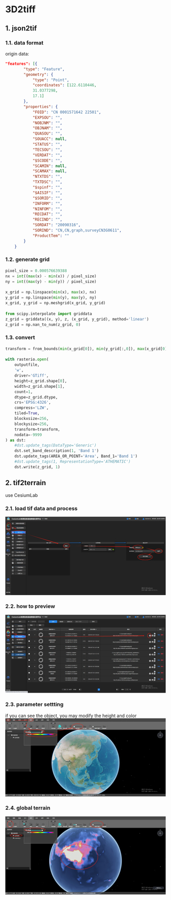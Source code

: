 # 3D2tiff

## 1. json2tif

### 1.1. data format

origin data:
``` json
"features": [{
		"type": "Feature",
		"geometry": {
			"type": "Point",
			"coordinates": [122.6110446,
			31.0377298,
			17.1]
		},
		"properties": {
			"FOID": "CN 0001571642 22501",
			"EXPSOU": "",
			"NOBJNM": "",
			"OBJNAM": "",
			"QUASOU": "",
			"SOUACC": null,
			"STATUS": "",
			"TECSOU": "",
			"VERDAT": "",
			"$SCODE": "",
			"SCAMIN": null,
			"SCAMAX": null,
			"NTXTDS": "",
			"TXTDSC": "",
			"$spinf": "",
			"$AISIF": "",
			"$SORID": "",
			"INFORM": "",
			"NINFOM": "",
			"RECDAT": "",
			"RECIND": "",
			"SORDAT": "20090316",
			"SORIND": "CN,CN,graph,surveyCN3G0611",
			"ProductTem": ""
		}
	}
```

### 1.2. generate grid
``` python
pixel_size = 0.000576639388
nx = int((max(x) - min(x)) / pixel_size)
ny = int((max(y) - min(y)) / pixel_size)

x_grid = np.linspace(min(x), max(x), nx)
y_grid = np.linspace(min(y), max(y), ny)
x_grid, y_grid = np.meshgrid(x_grid, y_grid)

from scipy.interpolate import griddata
z_grid = griddata((x, y), z, (x_grid, y_grid), method='linear')
z_grid = np.nan_to_num(z_grid, 0)
```

### 1.3. convert
```python
transform = from_bounds(min(x_grid[0]), min(y_grid[:,0]), max(x_grid[0]), max(y_grid[:,0]), width, height)

with rasterio.open(
    outputfile,
    'w',
    driver='GTiff',
    height=z_grid.shape[0],
    width=z_grid.shape[1],
    count=1,
    dtype=z_grid.dtype,
    crs='EPSG:4326',
    compress='LZW',
    tiled=True,
    blockxsize=256,
    blockysize=256,
    transform=transform,
    nodata=-9999
) as dst:
    #dst.update_tags(DataType='Generic')
    dst.set_band_description(1, 'Band 1')
    dst.update_tags(AREA_OR_POINT='Area', Band_1='Band 1')
    #dst.update_tags(1, RepresentationType='ATHEMATIC')
    dst.write(z_grid, 1)
```
## 2. tif2terrain
use CesiumLab
### 2.1. load tif data and process
![Alt text](pics/1.png)

### 2.2. how to preview
![Alt text](pics/2.png)

### 2.3. parameter settting
if you can see the object, you may modify the height and color
![Alt text](pics/3.png)


### 2.4. global terrain
![Alt text](pics/4.png)